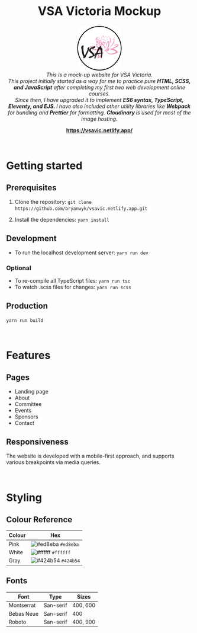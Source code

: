 <h1 style="text-align: center; font-weight: bold; font-size: 2rem">VSA Victoria Mockup</h1>
<p align="center">
<img src="./src/assets/images/logos/vsa-vic-logo.png" alt="VSA Victoria Logo" width="120px" height="120px">
<br>
<i> This is a mock-up website for VSA Victoria. 
<br>
This project initially started as a way for me to practice pure <b>HTML, SCSS, and JavaScript</b> after completing my first two web development online courses. 
<br>
Since then, I have upgraded it to implement <b>ES6 syntax, TypeScript, Eleventy, and EJS. </b> I have also included other utility libraries like <b>Webpack</b> for bundling and <b>Prettier</b> for formatting. <b> Cloudinary </b> is used for most of the image hosting.</i>
</p>
<p align="center">
  <a href="https://vsavic.netlify.app/"><strong>https://vsavic.netlify.app/</strong></a>
  <br>
</p>

<br>

# Getting started

## Prerequisites
1. Clone the repository: ``` git clone https://github.com/bryanwyk/vsavic.netlify.app.git ```

2. Install the dependencies: ```yarn install```

## Development
- To run the localhost development server: ```yarn run dev```

### Optional
- To re-compile all TypeScript files: ```yarn run tsc```
- To watch .scss files for changes: ```yarn run scss```

## Production
```yarn run build```

<br>

# Features
## Pages
- Landing page
- About
- Committee
- Events
- Sponsors
- Contact

## Responsiveness
The website is developed with a mobile-first approach, and supports various breakpoints via media queries.

<br>

# Styling

## Colour Reference
| Colour | Hex
| ------ | --------
| Pink   | ![#ed8eba](https://placehold.it/15/ed8eba/000000?text=+) `#ed8eba`
| White  | ![#ffffff](https://placehold.it/15/ffffff/000000?text=+) `#ffffff`
| Gray   | ![#424b54](https://placehold.it/15/424b54/000000?text=+) `#424b54`

## Fonts
| Font | Type | Sizes
| ------ | ----- | --------
| Montserrat   | San-serif | 400, 600
| Bebas Neue  | San-serif |400
| Roboto   | San-serif | 400, 900